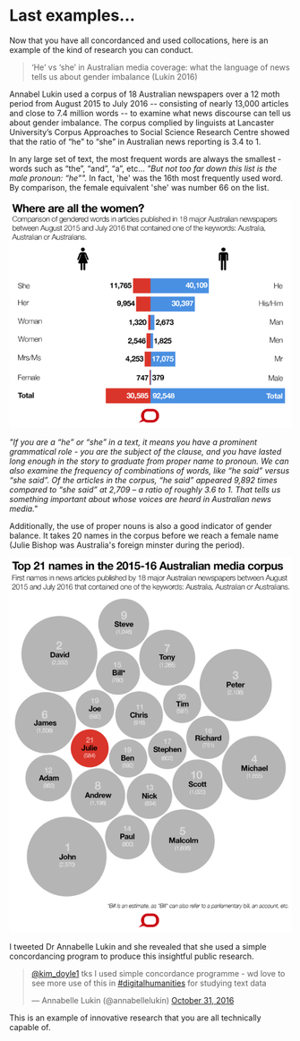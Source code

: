 # Last examples...
Now that you have all concordanced and used collocations, here is an example of the kind of research you can conduct.

> ‘He’ vs ‘she’ in Australian media coverage: what the language of news tells us about gender imbalance (Lukin 2016)

Annabel Lukin used a corpus of 18 Australian newspapers over a 12 moth period from August 2015 to July 2016 -- consisting of nearly 13,000 articles and close to 7.4 million words -- to examine what news discourse can tell us about gender imbalance. The corpus complied by linguists at Lancaster University’s Corpus Approaches to Social Science Research Centre showed that the ratio of “he” to “she” in Australian news reporting is 3.4 to 1.

In any large set of text, the most frequent words are always the smallest - words such as “the”, “and”, “a”, etc... *"But not too far down this list is the male pronoun: “he”".* In fact, 'he' was the 16th most frequently used word. By comparison, the female equivalent 'she' was number 66 on the list.

![](images/gender_pronouns.png)

*"If you are a “he” or “she” in a text, it means you have a prominent grammatical role - you are the subject of the clause, and you have lasted long enough in the story to graduate from proper name to pronoun.
We can also examine the frequency of combinations of words, like “he said” versus “she said”. Of the articles in the corpus, “he said” appeared 9,892 times compared to “she said” at 2,709 – a ratio of roughly 3.6 to 1. That tells us something important about whose voices are heard in Australian news media."*

Additionally, the use of proper nouns is also a good indicator of gender balance. It takes 20 names in the corpus before we reach a female name (Julie Bishop was Australia's foreign minster during the period).

![](images/names.png)


I tweeted Dr Annabelle Lukin and she revealed that she used a simple concordancing program to produce this insightful public research.  

<blockquote class="twitter-tweet" data-lang="en"><p lang="en" dir="ltr"><a href="https://twitter.com/kim_doyle1">@kim_doyle1</a> tks I used simple concordance programme - wd love to see more use of this in <a href="https://twitter.com/hashtag/digitalhumanities?src=hash">#digitalhumanities</a> for studying text data</p>&mdash; Annabelle Lukin (@annabellelukin) <a href="https://twitter.com/annabellelukin/status/792952485816049664">October 31, 2016</a></blockquote>
<script async src="//platform.twitter.com/widgets.js" charset="utf-8"></script>

This is an example of innovative research that you are all technically capable of. 